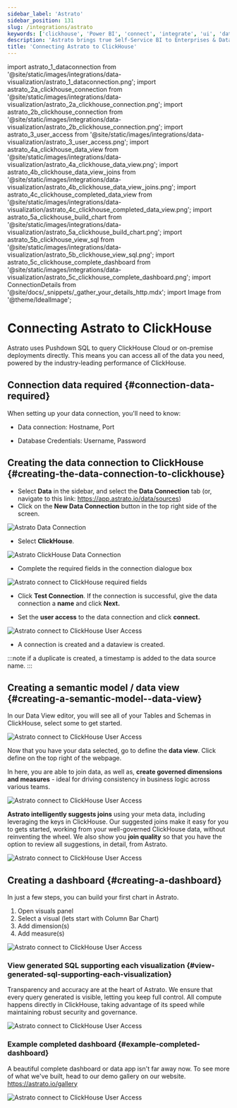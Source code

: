 ```yaml
---
sidebar_label: 'Astrato'
sidebar_position: 131
slug: /integrations/astrato
keywords: ['clickhouse', 'Power BI', 'connect', 'integrate', 'ui', 'data apps', 'data viz', 'embedded analytics', 'Astrato']
description: 'Astrato brings true Self-Service BI to Enterprises & Data Businesses by putting analytics in the hands of every user, enabling them to build their own dashboards, reports and data apps, enabling the answering of data questions without IT help. Astrato accelerates adoption, speeds up decision-making, and unifies analytics, embedded analytics, data input, and data apps in one platform. Astrato unites action and analytics in one,  introduce live write-back, interact with ML models, accelerate your analytics with AI – go beyond dashboarding, thanks to pushdown SQL support in Astrato.'
title: 'Connecting Astrato to ClickHouse'
---
```


import astrato_1_dataconnection from '@site/static/images/integrations/data-visualization/astrato_1_dataconnection.png';
import astrato_2a_clickhouse_connection from '@site/static/images/integrations/data-visualization/astrato_2a_clickhouse_connection.png';
import astrato_2b_clickhouse_connection from '@site/static/images/integrations/data-visualization/astrato_2b_clickhouse_connection.png';
import astrato_3_user_access from '@site/static/images/integrations/data-visualization/astrato_3_user_access.png';
import astrato_4a_clickhouse_data_view from '@site/static/images/integrations/data-visualization/astrato_4a_clickhouse_data_view.png';
import astrato_4b_clickhouse_data_view_joins from '@site/static/images/integrations/data-visualization/astrato_4b_clickhouse_data_view_joins.png';
import astrato_4c_clickhouse_completed_data_view from '@site/static/images/integrations/data-visualization/astrato_4c_clickhouse_completed_data_view.png';
import astrato_5a_clickhouse_build_chart from '@site/static/images/integrations/data-visualization/astrato_5a_clickhouse_build_chart.png';
import astrato_5b_clickhouse_view_sql from '@site/static/images/integrations/data-visualization/astrato_5b_clickhouse_view_sql.png';
import astrato_5c_clickhouse_complete_dashboard from '@site/static/images/integrations/data-visualization/astrato_5c_clickhouse_complete_dashboard.png';
import ConnectionDetails from '@site/docs/_snippets/_gather_your_details_http.mdx';
import Image from '@theme/IdealImage';

# Connecting Astrato to ClickHouse

Astrato uses Pushdown SQL to query ClickHouse Cloud or on-premise deployments directly. This means you can access all of the data you need, powered by the industry-leading performance of ClickHouse.

## Connection data required {#connection-data-required}

When setting up your data connection, you'll need to know:

- Data connection: Hostname, Port

- Database Credentials: Username, Password

<ConnectionDetails />

## Creating the data connection to ClickHouse {#creating-the-data-connection-to-clickhouse}

- Select **Data** in the sidebar, and select the **Data Connection** tab
(or, navigate to this link: https://app.astrato.io/data/sources)
​
- Click on the **New Data Connection** button in the top right side of the screen.

<Image img={astrato_1_dataconnection}  class="image"  alt="Astrato Data Connection"  size="sm"/>

- Select **ClickHouse**.

<Image img={astrato_2a_clickhouse_connection}  class="image"  alt="Astrato ClickHouse Data Connection"  size="sm"/>

- Complete the required fields in the connection dialogue box

<Image img={astrato_2b_clickhouse_connection}  class="image"  alt="Astrato connect to ClickHouse required fields"  size="sm"/>

- Click **Test Connection**. If the connection is successful, give the data connection a **name** and click **Next.**

- Set the **user access** to the data connection and click **connect.**

<Image img={astrato_3_user_access} alt="Astrato connect to ClickHouse User Access"  size="md"/>

-   A connection is created and a dataview is created.

:::note
if a duplicate is created, a timestamp is added to the data source name.
:::

## Creating a semantic model / data view {#creating-a-semantic-model--data-view}

In our Data View editor, you will see all of your Tables and Schemas in ClickHouse, select some to get started.

<Image img={astrato_4a_clickhouse_data_view} alt="Astrato connect to ClickHouse User Access"  size="lg"/>

Now that you have your data selected, go to define the **data view**. Click define on the top right of the webpage.

In here, you are able to join data, as well as, **create governed dimensions and measures** - ideal for driving consistency in business logic across various teams.

<Image img={astrato_4b_clickhouse_data_view_joins}  alt="Astrato connect to ClickHouse User Access"  size="lg"/>

**Astrato intelligently suggests joins** using your meta data, including leveraging the keys in ClickHouse. Our suggested joins make it easy for you to gets started, working from your well-governed ClickHouse data, without reinventing the wheel. We also show you **join quality** so that you have the option to review all suggestions, in detail, from Astrato.

<Image img={astrato_4c_clickhouse_completed_data_view} alt="Astrato connect to ClickHouse User Access" size="lg"/>

## Creating a dashboard {#creating-a-dashboard}

In just a few steps, you can build your first chart in Astrato.
1. Open visuals panel
2. Select a visual (lets start with Column Bar Chart)
3. Add dimension(s)
4. Add measure(s)

<Image img={astrato_5a_clickhouse_build_chart}  alt="Astrato connect to ClickHouse User Access" size="lg"/>


### View generated SQL supporting each visualization {#view-generated-sql-supporting-each-visualization}

Transparency and accuracy are at the heart of Astrato. We ensure that every query generated is visible, letting you keep full control. All compute happens directly in ClickHouse, taking advantage of its speed while maintaining robust security and governance.

<Image img={astrato_5b_clickhouse_view_sql} alt="Astrato connect to ClickHouse User Access" size="lg"/>


### Example completed dashboard {#example-completed-dashboard}

A beautiful complete dashboard or data app isn't far away now. To see more of what we've built, head to our demo gallery on our website. https://astrato.io/gallery

<Image img={astrato_5c_clickhouse_complete_dashboard} alt="Astrato connect to ClickHouse User Access" size="lg"/>
